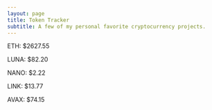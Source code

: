```yaml
---
layout: page
title: Token Tracker
subtitle: A few of my personal favorite cryptocurrency projects.
---
```


<!--BEGINCRYPTOINPUT-->
ETH: $2627.55

LUNA: $82.20

NANO: $2.22

LINK: $13.77

AVAX: $74.15

<!--ENDCRYPTOINPUT-->
